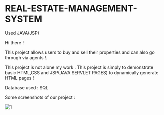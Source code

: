 # REAL-ESTATE-MANAGEMENT-SYSTEM
Used JAVA(JSP)

Hi there !

This project allows users to buy and sell their properties and can also go through via agents !.

This project is not alone my work .
This project is simply to demonstrate basic HTML,CSS and JSP(JAVA SERVLET PAGES) to dynamically generate HTML pages !

Database used : SQL

Some screenshots of our project : 

![1](https://user-images.githubusercontent.com/57717552/171820021-04adfe26-a6a7-4867-95b6-9fa3e26f232c.png)
